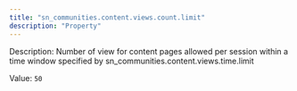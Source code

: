 ```yaml
---
title: "sn_communities.content.views.count.limit"
description: "Property"
---
```


Description: Number of view for content pages allowed per session within a time window specified by sn_communities.content.views.time.limit

Value: `50`